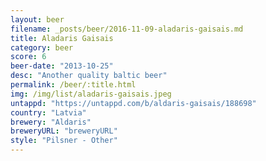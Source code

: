 ```yaml
---
layout: beer
filename: _posts/beer/2016-11-09-aladaris-gaisais.md
title: Aladaris Gaisais
category: beer
score: 6
beer-date: "2013-10-25"
desc: "Another quality baltic beer"
permalink: /beer/:title.html
img: /img/list/aladaris-gaisais.jpeg
untappd: "https://untappd.com/b/aldaris-gaisais/188698"
country: "Latvia"
brewery: "Aldaris"
breweryURL: "breweryURL"
style: "Pilsner - Other"
---
```

